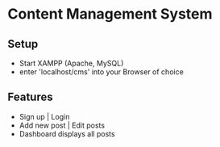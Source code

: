 ﻿# Content Management System

## Setup
- Start XAMPP (Apache, MySQL)
- enter 'localhost/cms' into your Browser of choice

## Features
- Sign up | Login
- Add new post | Edit posts
- Dashboard displays all posts



